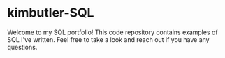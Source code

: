 # kimbutler-SQL

Welcome to my SQL portfolio! This code repository contains examples of SQL I've written. Feel free to take a look and reach out if you have any questions.
